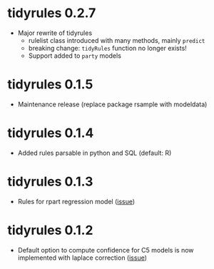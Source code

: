 # tidyrules 0.2.7

- Major rewrite of tidyrules
  - rulelist class introduced with many methods, mainly `predict`
  - breaking change: `tidyRules` function no longer exists!
  - Support added to `party` models

# tidyrules 0.1.5

- Maintenance release (replace package rsample with modeldata)

# tidyrules 0.1.4

- Added rules parsable in python and SQL (default: R)

# tidyrules 0.1.3

- Rules for rpart regression model ([issue](https://github.com/talegari/tidyrules/issues/8))

# tidyrules 0.1.2

- Default option to compute confidence for C5 models is now implemented with laplace correction ([issue](https://github.com/talegari/tidyrules/issues/10))
